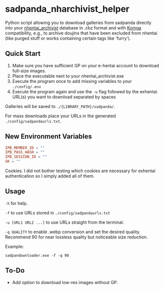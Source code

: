 # sadpanda_nharchivist_helper
Python script allowing you to download galleries from sadpanda directly into your [nhentai_archivist](https://github.com/9-FS/nhentai_archivist) database in .cbz format and with [Komga](https://komga.org/) compatibility, e.g., to archive doujins that have been excluded from nhentai (like purged stuff or works containing certain tags like 'furry').

## Quick Start

1. Make sure you have sufficient GP on your e-hentai account to download full-size images.
2. Place the executable next to your nhentai_archivist.exe
3. Execute the program once to add missing variables to your `./config/.env`
4. Execute the program again and use the `-u` flag followed by the exhentai URL(s) you want to download separated by spaces

Galleries will be saved to `./{LIBRARY_PATH}/sadpanda/`.

For mass downloads place your URLs in the generated `./config/sadpandaurls.txt`.

## New Environment Variables
```TOML
IPB_MEMBER_ID = ""
IPB_PASS_HASH = ""
IPB_SESSION_ID = ""
SK = ""
```
Cookies. I did not bother testing which cookies are necessary for exhentai authentication so I simply added all of them.

## Usage

`-h` for help.

`-f` to use URLs stored in `./config/sadpandaurls.txt`

`-u [URL1 URL2 ...]` to use URLs straight from the terminal.

`-q QUALITY` to enable .webp conversion and set the desired quality. Recommend 90 for near lossless quality but noticeable size reduction.

Example:

`sadpandownloader.exe -f -q 90`

## To-Do

- Add option to download low-res images without GP.
